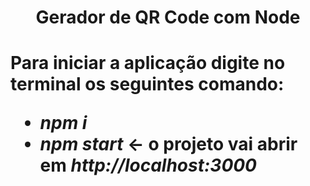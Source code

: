 <h1 align="center">Gerador de QR Code com Node<h1>
<p font-size="12px">Para iniciar a aplicação digite no terminal os seguintes comando:</p>
<ul>
    <li><em>npm i</em></li>
    <li><em>npm start</em> <- o projeto vai abrir em <link><em>http://localhost:3000</em></link></li>
</ul>